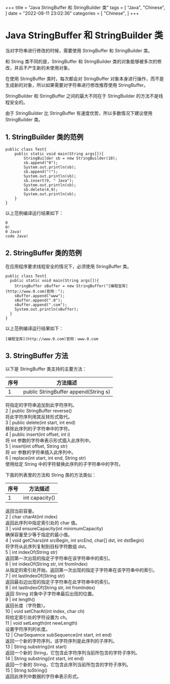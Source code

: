 +++
title = "Java StringBuffer 和 StringBuilder 类"
tags = [
"Java",
"Chinese",
]
date = "2022-08-11 23:02:36"
categories = [
"Chinese",
]
+++
# Java StringBuffer 和 StringBuilder 类

当对字符串进行修改的时候，需要使用 StringBuffer 和 StringBuilder 类。

和 String 类不同的是，StringBuffer 和 StringBuilder 类的对象能够被多次的修改，并且不产生新的未使用对象。

在使用 StringBuffer 类时，每次都会对 StringBuffer 对象本身进行操作，而不是生成新的对象，所以如果需要对字符串进行修改推荐使用
StringBuffer。

StringBuilder 和 StringBuffer 之间的最大不同在于 StringBuilder 的方法不是线程安全的。

由于 StringBuilder 比 StringBuffer 有速度优势，所以多数情况下建议使用 StringBuilder 类。



## 1\. StringBuilder 类的范例

    
    
    public class Test{
        public static void main(String args[]){
            StringBuilder sb = new StringBuilder(10);
            sb.append("0");
            System.out.println(sb);  
            sb.append("!");
            System.out.println(sb); 
            sb.insert(9, " Java");
            System.out.println(sb); 
            sb.delete(4,9);
            System.out.println(sb);  
        }
    }
    

以上范例编译运行结果如下：

    
    
    0
    0!
    0 Java!
    code Java!
    



## 2\. StringBuffer 类的范例

在应用程序要求线程安全的情况下，必须使用 StringBuffer 类。

    
    
    public class Test{
      public static void main(String args[]){
        StringBuffer sBuffer = new StringBuffer("[编程宝库](http://www.0.com)官网：");
        sBuffer.append("www");
        sBuffer.append(".0");
        sBuffer.append(".com");
        System.out.println(sBuffer);  
      }
    }
    

以上范例编译运行结果如下：

    
    
    [编程宝库](http://www.0.com)官网：www.0.com
    



## 3\. StringBuffer 方法

以下是 StringBuffer 类支持的主要方法：

序号 |  方法描述  
---|---  
1 |  public StringBuffer append(String s)  
将指定的字符串追加到此字符序列。  
2 |  public StringBuffer reverse()  
 将此字符序列用其反转形式取代。  
3 |  public delete(int start, int end)  
移除此序列的子字符串中的字符。  
4 |  public insert(int offset, int i)  
将 int 参数的字符串表示形式插入此序列中。  
5 |  insert(int offset, String str)  
将 str 参数的字符串插入此序列中。  
6 |  replace(int start, int end, String str)  
使用给定 String 中的字符替换此序列的子字符串中的字符。  
  
下面的列表里的方法和 String 类的方法类似：

序号 |  方法描述  
---|---  
1 |  int capacity()  
返回当前容量。  
2 |  char charAt(int index)  
返回此序列中指定索引处的 char 值。  
3 |  void ensureCapacity(int minimumCapacity)  
确保容量至少等于指定的最小值。  
4 |  void getChars(int srcBegin, int srcEnd, char[] dst, int dstBegin)  
将字符从此序列复制到目标字符数组 dst。  
5 |  int indexOf(String str)  
返回第一次出现的指定子字符串在该字符串中的索引。  
6 |  int indexOf(String str, int fromIndex)  
从指定的索引处开始，返回第一次出现的指定子字符串在该字符串中的索引。  
7 |  int lastIndexOf(String str)  
返回最右边出现的指定子字符串在此字符串中的索引。  
8 |  int lastIndexOf(String str, int fromIndex)  
返回 String 对象中子字符串最后出现的位置。  
9 |  int length()  
 返回长度（字符数）。  
10 |  void setCharAt(int index, char ch)  
将给定索引处的字符设置为 ch。  
11 |  void setLength(int newLength)  
设置字符序列的长度。  
12 |  CharSequence subSequence(int start, int end)  
返回一个新的字符序列，该字符序列是此序列的子序列。  
13 |  String substring(int start)  
返回一个新的 String，它包含此字符序列当前所包含的字符子序列。  
14 |  String substring(int start, int end)  
返回一个新的 String，它包含此序列当前所包含的字符子序列。  
15 |  String toString()  
返回此序列中数据的字符串表示形式。

